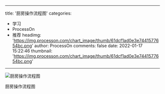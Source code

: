 
---
title: '厨房操作流程图'
categories: 
 - 学习
 - ProcessOn
 - 推荐
headimg: 'https://img.processon.com/chart_image/thumb/61dcf1ad0e3e7441577654bc.png'
author: ProcessOn
comments: false
date: 2022-01-17 15:22:46
thumbnail: 'https://img.processon.com/chart_image/thumb/61dcf1ad0e3e7441577654bc.png'
---

<div>   
<img class="thumb" alt="厨房操作流程图" src="https://img.processon.com/chart_image/thumb/61dcf1ad0e3e7441577654bc.png" referrerpolicy="no-referrer">
<p>厨房操作流程图</p>  
</div>
            